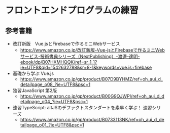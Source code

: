 # フロントエンドプログラムの練習

## 参考書籍

* 改訂新版　Vue.jsとFirebaseで作るミニWebサービス 
    * https://www.amazon.co.jp/改訂新版-Vue-jsとFirebaseで作るミニWebサービス-技術書典シリーズ（NextPublishing）-渡邊-達明-ebook/dp/B07HXMHQQK/ref=sr_1_1?ie=UTF8&qid=1542632788&sr=8-1&keywords=vue.js+firebase
* 基礎から学ぶ Vue.js
    * https://www.amazon.co.jp/gp/product/B07D9BYHMZ/ref=oh_aui_d_detailpage_o08_?ie=UTF8&psc=1
* 独習JavaScript 第2版
    * https://www.amazon.co.jp/gp/product/B00G9QJWPI/ref=oh_aui_d_detailpage_o04_?ie=UTF8&psc=1
* 速習TypeScript: altJSのデファクトスタンダートを素早く学ぶ！ 速習シリーズ
    * https://www.amazon.co.jp/gp/product/B0733113NK/ref=oh_aui_d_detailpage_o01_?ie=UTF8&psc=1